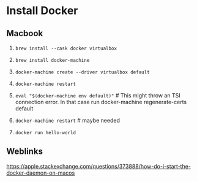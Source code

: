 # Install Docker

## Macbook

1. `brew install --cask docker virtualbox`

2. `brew install docker-machine`

3. `docker-machine create --driver virtualbox default`

4. `docker-machine restart`

5. `eval "$(docker-machine env default)"` # This might throw an TSI connection error. In that case run docker-machine regenerate-certs default

6. `docker-machine restart` # maybe needed

7. `docker run hello-world`

## Weblinks

<https://apple.stackexchange.com/questions/373888/how-do-i-start-the-docker-daemon-on-macos>
